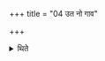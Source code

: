 +++
title = "04 उत नो गाव"

+++

<details><summary>थिते</summary>

उत नो गाव उपहूता उपहूतेति होतुरभिज्ञायोन्नीयमानायानुब्रूह्यच्छावाकस्य चमसाध्वर्यो उन्नयस्वोभयतः शुक्रं कुरुष्वेति ४
</details>
